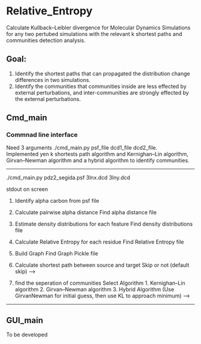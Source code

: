 # Relative_Entropy
Calculate Kullback–Leibler divergence for Molecular Dynamics Simulations for any two pertubed simulations with the relevant k shortest paths and communities detection analysis.

## Goal:
1. Identify the shortest paths that can propagated the distribution change differences in two simulations.  
2. Identify the communities that communities inside are less effected by external perturbations, and inter-communities are strongly effected by the external perturbations. 

## Cmd_main  
### Commnad line interface  
Need 3 arguments ./cmd_main.py psf_file dcd1_file dcd2_file.    
Implemented yen k shortests path algorithm and Kernighan–Lin algorithm, Girvan–Newman algorithm and a hybrid algorithm to identify communities.    

------
./cmd_main.py pdz2_segida.psf 3lnx.dcd 3lny.dcd

stdout on screen
1. Identify alpha carbon from psf file

2. Calculate pairwise alpha distance
	Find alpha distance file

3. Estimate density distributions for each feature
	Find density distributions file

4. Calculate Relative Entropy for each residue
	Find Relative Entropy file

5. Build Graph
	 Find Graph Pickle file

6. Calculate shortest path between source and target
	 Skip or not (default skip) -->
   
7. find the seperation of communities
	 Select Algorithm
		 1. Kernighan–Lin algorithm
		 2. Girvan–Newman algorithm
		 3. Hybrid Algorithm (Use GirvanNewman for initial guess, then use KL to approach minimum) -->
------

## GUI_main
To be developed

